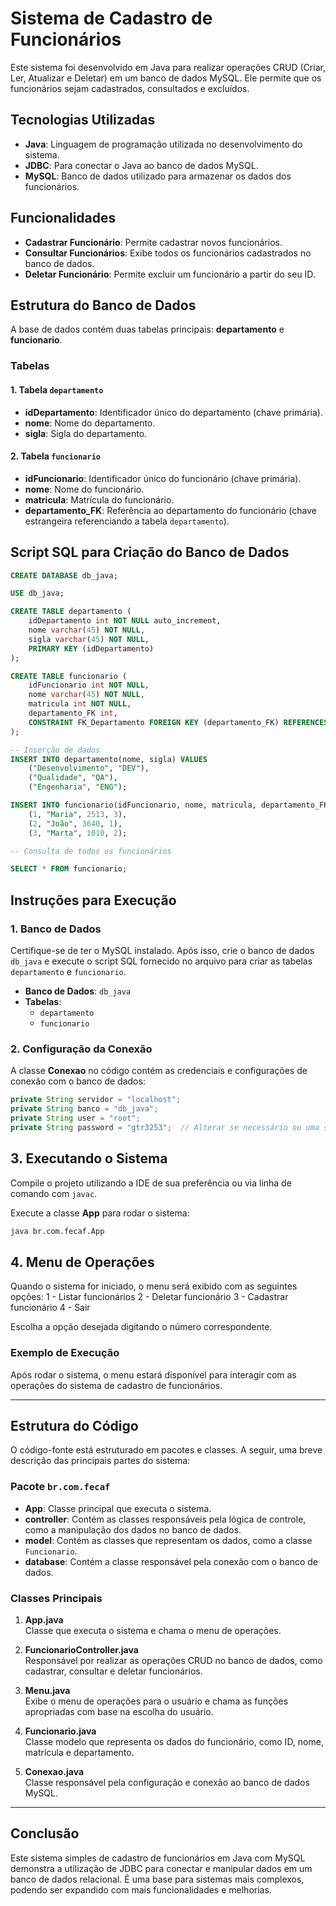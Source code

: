 # Sistema de Cadastro de Funcionários

Este sistema foi desenvolvido em Java para realizar operações CRUD (Criar, Ler, Atualizar e Deletar) em um banco de dados MySQL. Ele permite que os funcionários sejam cadastrados, consultados e excluídos.

## Tecnologias Utilizadas

- **Java**: Linguagem de programação utilizada no desenvolvimento do sistema.
- **JDBC**: Para conectar o Java ao banco de dados MySQL.
- **MySQL**: Banco de dados utilizado para armazenar os dados dos funcionários.

## Funcionalidades

- **Cadastrar Funcionário**: Permite cadastrar novos funcionários.
- **Consultar Funcionários**: Exibe todos os funcionários cadastrados no banco de dados.
- **Deletar Funcionário**: Permite excluir um funcionário a partir do seu ID.

## Estrutura do Banco de Dados

A base de dados contém duas tabelas principais: **departamento** e **funcionario**.

### Tabelas

#### 1. Tabela `departamento`

- **idDepartamento**: Identificador único do departamento (chave primária).
- **nome**: Nome do departamento.
- **sigla**: Sigla do departamento.

#### 2. Tabela `funcionario`

- **idFuncionario**: Identificador único do funcionário (chave primária).
- **nome**: Nome do funcionário.
- **matricula**: Matrícula do funcionário.
- **departamento_FK**: Referência ao departamento do funcionário (chave estrangeira referenciando a tabela `departamento`).

## Script SQL para Criação do Banco de Dados

```sql
CREATE DATABASE db_java;

USE db_java;

CREATE TABLE departamento (
    idDepartamento int NOT NULL auto_increment,
    nome varchar(45) NOT NULL,
    sigla varchar(45) NOT NULL,
    PRIMARY KEY (idDepartamento)
);

CREATE TABLE funcionario (
    idFuncionario int NOT NULL,
    nome varchar(45) NOT NULL,
    matricula int NOT NULL,
    departamento_FK int,
    CONSTRAINT FK_Departamento FOREIGN KEY (departamento_FK) REFERENCES departamento(idDepartamento)
);

-- Inserção de dados
INSERT INTO departamento(nome, sigla) VALUES
    ("Desenvolvimento", "DEV"),
    ("Qualidade", "QA"),
    ("Engenharia", "ENG");

INSERT INTO funcionario(idFuncionario, nome, matricula, departamento_FK) VALUES
    (1, "Maria", 2513, 3),
    (2, "João", 3640, 1),
    (3, "Marta", 1010, 2);

-- Consulta de todos os funcionários

SELECT * FROM funcionario;
````
## Instruções para Execução

### 1. Banco de Dados

Certifique-se de ter o MySQL instalado. Após isso, crie o banco de dados `db_java` e execute o script SQL fornecido no arquivo para criar as tabelas `departamento` e `funcionario`.

- **Banco de Dados**: `db_java`
- **Tabelas**:
  - `departamento`
  - `funcionario`

### 2. Configuração da Conexão

A classe **Conexao** no código contém as credenciais e configurações de conexão com o banco de dados:

```java
private String servidor = "localhost";
private String banco = "db_java";
private String user = "root";
private String password = "gtr3253";  // Alterar se necessário ou uma senha de acordo com seu servidor local
````
## 3. Executando o Sistema

Compile o projeto utilizando a IDE de sua preferência ou via linha de comando com `javac`.

Execute a classe **App** para rodar o sistema:

```bash
java br.com.fecaf.App
````
## 4. Menu de Operações

Quando o sistema for iniciado, o menu será exibido com as seguintes opções:
1 - Listar funcionários
2 - Deletar funcionário
3 - Cadastrar funcionário 
4 - Sair


Escolha a opção desejada digitando o número correspondente.

### Exemplo de Execução

Após rodar o sistema, o menu estará disponível para interagir com as operações do sistema de cadastro de funcionários.

---

## Estrutura do Código

O código-fonte está estruturado em pacotes e classes. A seguir, uma breve descrição das principais partes do sistema:

### Pacote `br.com.fecaf`

- **App**: Classe principal que executa o sistema.
- **controller**: Contém as classes responsáveis pela lógica de controle, como a manipulação dos dados no banco de dados.
- **model**: Contém as classes que representam os dados, como a classe `Funcionario`.
- **database**: Contém a classe responsável pela conexão com o banco de dados.

### Classes Principais

1. **App.java**  
   Classe que executa o sistema e chama o menu de operações.

2. **FuncionarioController.java**  
   Responsável por realizar as operações CRUD no banco de dados, como cadastrar, consultar e deletar funcionários.

3. **Menu.java**  
   Exibe o menu de operações para o usuário e chama as funções apropriadas com base na escolha do usuário.

4. **Funcionario.java**  
   Classe modelo que representa os dados do funcionário, como ID, nome, matrícula e departamento.

5. **Conexao.java**  
   Classe responsável pela configuração e conexão ao banco de dados MySQL.

---

## Conclusão

Este sistema simples de cadastro de funcionários em Java com MySQL demonstra a utilização de JDBC para conectar e manipular dados em um banco de dados relacional. É uma base para sistemas mais complexos, podendo ser expandido com mais funcionalidades e melhorias.


